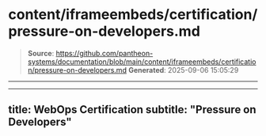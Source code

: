 # content/iframeembeds/certification/pressure-on-developers.md

> **Source**: https://github.com/pantheon-systems/documentation/blob/main/content/iframeembeds/certification/pressure-on-developers.md
> **Generated**: 2025-09-06 15:05:29

---

---
title: WebOps Certification
subtitle: "Pressure on Developers"
---

<Partial file="certification-guide/pressure-on-developers.md" />
